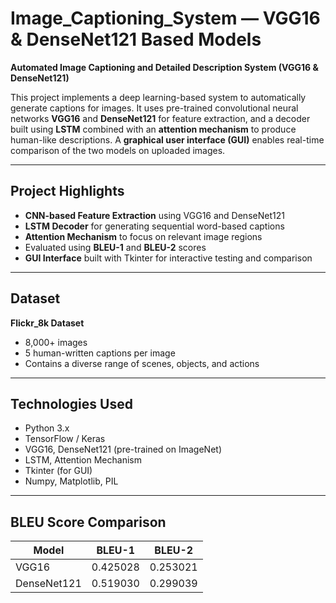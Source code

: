 #  Image_Captioning_System — VGG16 & DenseNet121 Based Models

**Automated Image Captioning and Detailed Description System (VGG16 & DenseNet121)**

This project implements a deep learning-based system to automatically generate captions for images. It uses pre-trained convolutional neural networks **VGG16** and **DenseNet121** for feature extraction, and a decoder built using **LSTM** combined with an **attention mechanism** to produce human-like descriptions. A **graphical user interface (GUI)** enables real-time comparison of the two models on uploaded images.

---

##  Project Highlights

-  **CNN-based Feature Extraction** using VGG16 and DenseNet121
-  **LSTM Decoder** for generating sequential word-based captions
-  **Attention Mechanism** to focus on relevant image regions
-  Evaluated using **BLEU-1** and **BLEU-2** scores
-  **GUI Interface** built with Tkinter for interactive testing and comparison

---

##  Dataset

**Flickr_8k Dataset**
- 8,000+ images
- 5 human-written captions per image
- Contains a diverse range of scenes, objects, and actions

---

##  Technologies Used

- Python 3.x
- TensorFlow / Keras
- VGG16, DenseNet121 (pre-trained on ImageNet)
- LSTM, Attention Mechanism
- Tkinter (for GUI)
- Numpy, Matplotlib, PIL

---

## BLEU Score Comparison

| Model       | BLEU-1     | BLEU-2     |
|-------------|------------|------------|
| VGG16       | 0.425028   | 0.253021   |
| DenseNet121 | 0.519030   | 0.299039   |

